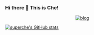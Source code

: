### Hi there 👋 This is Che!

<!--
**superche/superche** is a ✨ _special_ ✨ repository because its `README.md` (this file) appears on your GitHub profile.

Here are some ideas to get you started:

- 🔭 I’m currently working on ...
- 🌱 I’m currently learning ...
- 👯 I’m looking to collaborate on ...
- 🤔 I’m looking for help with ...
- 💬 Ask me about ...
- 📫 How to reach me: ...
- 😄 Pronouns: ...
- ⚡ Fun fact: ...
-->

<p align="center">
  <a href="https://blog.chezs.me/">
    <img alt="blog" src="https://img.shields.io/badge/Che's blog-0088f5?style=for-the-badge&labelColor=f0f0f0&logo=bloglovin&logoColor=0088f5" />
  </a>
<!--   <span>&nbsp;</span>
  <a href="https://surmon.me/sponsor">
    <img alt="resume" src="https://img.shields.io/badge/Kimen's resume-24292e?style=for-the-badge&labelColor=30363c&logo=github" />
  </a> -->
</p>

[![superche's GitHub stats](https://github-readme-stats.vercel.app/api?username=superche)](https://github.com/anuraghazra/github-readme-stats)
